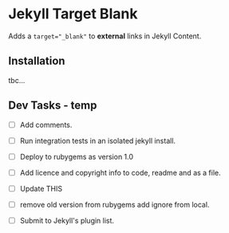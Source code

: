# Jekyll Target Blank

Adds a `target="_blank"` to __external__ links in Jekyll Content.

## Installation

tbc...

## Dev Tasks - temp

- [ ] Add comments.

- [ ] Run integration tests in an isolated jekyll install.

- [ ] Deploy to rubygems as version 1.0
 
- [ ] Add licence and copyright info to code, readme and as a file.

- [ ] Update THIS

- [ ] remove old version from rubygems add ignore from local.

- [ ] Submit to Jekyll's plugin list.
